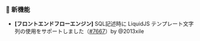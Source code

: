 ### 🎉 新機能

* **[フロントエンドフローエンジン]** SQL記述時に LiquidJS テンプレート文字列の使用をサポートしました（[#7667](https://github.com/nocobase/nocobase/pull/7667)）by @2013xile
